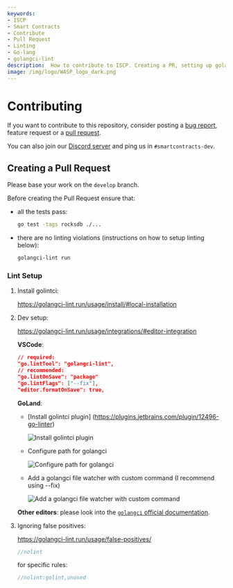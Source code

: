 ```yaml
---
keywords:
- ISCP
- Smart Contracts
- Contribute
- Pull Request
- Linting
- Go-lang
- golangci-lint
description:  How to contribute to ISCP. Creating a PR, setting up golangci-lint.  
image: /img/logo/WASP_logo_dark.png
---
```


# Contributing

If you want to contribute to this repository, consider posting a [bug report](https://github.com/iotaledger/wasp/issues/new-issue), feature request or a [pull request](https://github.com/iotaledger/wasp/pulls/).

You can also join our [Discord server](https://discord.iota.org/) and ping us
in `#smartcontracts-dev`.

## Creating a Pull Request

Please base your work on the `develop` branch.

Before creating the Pull Request ensure that:

- all the tests pass:

    ```bash
    go test -tags rocksdb ./...
    ```

- there are no linting violations (instructions on how to setup linting below):

    ```bash
    golangci-lint run
    ```

### Lint Setup

1. Install golintci:

    https://golangci-lint.run/usage/install/#local-installation

2. Dev setup:

    https://golangci-lint.run/usage/integrations/#editor-integration

    **VSCode**:

    ```json
    // required:
    "go.lintTool": "golangci-lint",
    // recommended:
    "go.lintOnSave": "package"
    "go.lintFlags": ["--fix"],
    "editor.formatOnSave": true,
    ```

    **GoLand**:

    - [Install golintci plugin] (https://plugins.jetbrains.com/plugin/12496-go-linter)

        ![Install golintci plugin](/img/contributing/golintci-goland-1.png)

    - Configure path for golangci

        ![Configure path for golangci](/img/contributing/golintci-goland-2.png)

    - Add a golangci file watcher with custom command (I recommend using --fix)

        ![Add a golangci file watcher with custom command](/img/contributing/golintci-goland-3.png)

    **Other editors**: please look into the [`golangci` official documentation](https://github.com/golangci/golangci-lint).

3. Ignoring false positives:

    https://golangci-lint.run/usage/false-positives/

    ```go
    //nolint
    ```

    for specific rules:

    ```go
    //nolint:golint,unused
    ```
